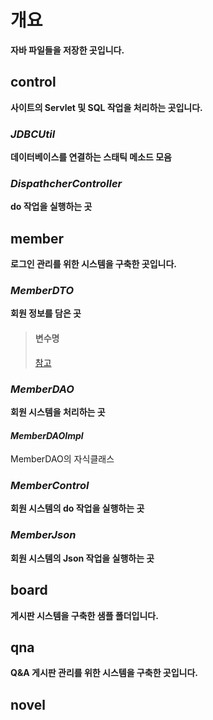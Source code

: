 # 개요
**자바 파일들을 저장한 곳입니다.**

## control
**사이트의 Servlet 및 SQL 작업을 처리하는 곳입니다.**

### *JDBCUtil*
**데이터베이스를 연결하는 스태틱 메소드 모음**

### *DispathcherController*
**do 작업을 실행하는 곳**

## member
**로그인 관리를 위한 시스템을 구축한 곳입니다.**

### *MemberDTO*
**회원 정보를 담은 곳**

> #### 변수명
> [참고](../database)

### *MemberDAO*
**회원 시스템을 처리하는 곳**

#### *MemberDAOImpl*
MemberDAO의 자식클래스

### *MemberControl*
**회원 시스템의 do 작업을 실행하는 곳**

### *MemberJson*
**회원 시스템의 Json 작업을 실행하는 곳**

## board
**게시판 시스템을 구축한 샘플 폴더입니다.**

## qna
**Q&A 게시판 관리를 위한 시스템을 구축한 곳입니다.**

## novel
